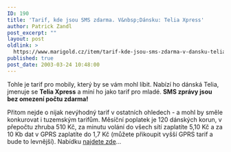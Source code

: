 ```yaml
---
ID: 190
title: 'Tarif, kde jsou SMS zdarma. V&nbsp;Dánsku: Telia Xpress'
author: Patrick Zandl
post_excerpt: ""
layout: post
oldlink: >
  https://www.marigold.cz/item/tarif-kde-jsou-sms-zdarma-v-dansku-telia-xpress
published: true
post_date: 2003-03-24 10:48:00
---
```

<p>
Tohle je tarif pro mobily, který by se vám mohl líbit. Nabízí ho dánská Telia, jmenuje se <STRONG>Telia Xpress</STRONG>&#160;a míní ho jako tarif pro mladé. <STRONG>SMS zprávy jsou bez omezení počtu zdarma!</STRONG></p>

<p>
Přitom nejde o nijak nevýhodný tarif v ostatních ohledech - a mohl by směle konkurovat i tuzemským tarifům. Měsíční poplatek je 120 dánských korun, v přepočtu zhruba 510 Kč, za minutu volání do všech sítí zaplatíte 5,10 Kč a za 10 Kb dat v GPRS zaplatíte do 1,7 Kč (můžete přikoupit vyšší GPRS tarif a bude to levnější). Nabídku <A href="http://www.telekaeden-glostrup.dk/telekaeden/index2.html" target=_blank>najdete zde</A>...</p>

<p>
&#160;</p>
